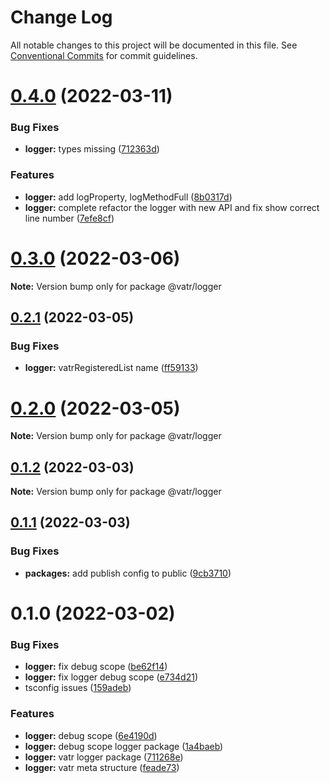 # Change Log

All notable changes to this project will be documented in this file.
See [Conventional Commits](https://conventionalcommits.org) for commit guidelines.

# [0.4.0](https://github.com/AliMD/vatr/compare/v0.3.0...v0.4.0) (2022-03-11)


### Bug Fixes

* **logger:** types missing ([712363d](https://github.com/AliMD/vatr/commit/712363d3cf77a712f8c801c4dc9d06d256dfc0e6))


### Features

* **logger:** add logProperty, logMethodFull ([8b0317d](https://github.com/AliMD/vatr/commit/8b0317db88ed73604a27935a3a30cd5c31cb0804))
* **logger:** complete refactor the logger with new API and fix show correct line number ([7efe8cf](https://github.com/AliMD/vatr/commit/7efe8cf0f566e148406f38fdd60fa3d747c9bc51))





# [0.3.0](https://github.com/AliMD/vatr/compare/v0.2.1...v0.3.0) (2022-03-06)

**Note:** Version bump only for package @vatr/logger





## [0.2.1](https://github.com/AliMD/vatr/compare/v0.2.0...v0.2.1) (2022-03-05)


### Bug Fixes

* **logger:** vatrRegisteredList name ([ff59133](https://github.com/AliMD/vatr/commit/ff5913321c4eafa1ce53fdacebf8fb4f23bfe430))





# [0.2.0](https://github.com/AliMD/vatr/compare/v0.1.2...v0.2.0) (2022-03-05)

**Note:** Version bump only for package @vatr/logger





## [0.1.2](https://github.com/AliMD/vatr/compare/v0.1.1...v0.1.2) (2022-03-03)

**Note:** Version bump only for package @vatr/logger





## [0.1.1](https://github.com/AliMD/vatr/compare/v0.1.0...v0.1.1) (2022-03-03)

### Bug Fixes

* **packages:** add publish config to public ([9cb3710](https://github.com/AliMD/vatr/commit/9cb37106b5a35d24d5195ff54232e5769ccc034e))

# 0.1.0 (2022-03-02)

### Bug Fixes

* **logger:** fix debug scope ([be62f14](https://github.com/AliMD/vatr/commit/be62f142cbe3fe4d328e3fd9941ea7c2d640a23f))
* **logger:** fix logger debug scope ([e734d21](https://github.com/AliMD/vatr/commit/e734d218db888ecec33a03dc805b98dd75543efd))
* tsconfig issues ([159adeb](https://github.com/AliMD/vatr/commit/159adeb72de4626dc16f6657765605b0a2ddccb1))

### Features

* **logger:** debug scope ([6e4190d](https://github.com/AliMD/vatr/commit/6e4190dc9dafc28e3a7a481aa43622a23527993c))
* **logger:** debug scope logger package ([1a4baeb](https://github.com/AliMD/vatr/commit/1a4baeb7a253ba66563dbcf06079242dabb9f246))
* **logger:** vatr logger package ([711268e](https://github.com/AliMD/vatr/commit/711268e17dea8ada9c901ef1e9d605b3212abd97))
* **logger:** vatr meta structure ([feade73](https://github.com/AliMD/vatr/commit/feade735a6f141db77b81d7791d8872d45c8bf7e))
